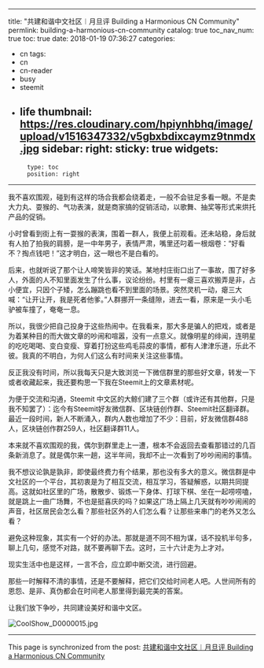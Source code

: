 
---
title: "共建和谐中文社区︱月旦评  Building a Harmonious CN Community"
permlink: building-a-harmonious-cn-community
catalog: true
toc_nav_num: true
toc: true
date: 2018-01-19 07:36:27
categories:
- cn
tags:
- cn
- cn-reader
- busy
- steemit
- life
thumbnail: https://res.cloudinary.com/hpiynhbhq/image/upload/v1516347332/v5gbxbdixcaymz9tnmdx.jpg
sidebar:
    right:
        sticky: true
widgets:
    -
        type: toc
        position: right
---


我不喜欢围观，碰到有这样的场合我都会绕着走，一般不会驻足多看一眼。不是卖大力丸、耍猴的、气功表演，就是商家搞的促销活动，以歌舞、抽奖等形式来烘托产品的促销。

小时曾看到街上有一耍猴的表演，围着一群人，我便上前观看。还未站稳，身后就有人拍了拍我的肩膀，是一中年男子，表情严肃，嘴里还叼着一根烟卷：“好看不？掏点钱吧！”这才明白，这一眼也不是白看的。

后来，也就听说了那个让人啼笑皆非的笑话。某地村庄街口出了一事故，围了好多人，外面的人不知里面发生了什么事，议论纷纷。村里有一瘪三喜欢搬弄是非，占小便宜，只因个子矮，怎么蹦跳也看不到里面的场景。突然灵机一动，瘪三大喊：“让开让开，我是死者他爹。”人群挪开一条缝隙，进去一看，原来是一头小毛驴被车撞了，奄奄一息。

所以，我很少把自己投身于这些热闹中。在我看来，那大多是骗人的把戏，或者是为着某种目的而大做文章的吵闹和喧嚣，没有一点意义。就像明星的绯闻，连明星的吃吃喝喝、变白变瘦、穿着打扮这些鸡毛蒜皮的事情，都有人津津乐道，乐此不彼。我真的不明白，为何人们这么有时间来关注这些事情。

反正我没有时间，所以我每天只是大致浏览一下微信群里的那些好文章，转发一下或者收藏起来，我还要构思一下我在Steemit上的文章素材呢。

为便于交流和沟通，Steemit 中文区的大鲸们建了三个群（或许还有其他群，只是我不知罢了）：迄今有Steemit好友微信群、区块链创作群、Steemit社区翻译群。最近一段时间，新人不断涌入，群内人数也增加了不少：目前，好友微信群488人，区块链创作群259人，社区翻译群11人。

本来就不喜欢围观的我，偶尔到群里走上一遭，根本不会返回去查看那错过的几百条新消息了。就是偶尔来一趟，这半年间，我却不止一次看到了吵吵闹闹的事情。

我不想议论孰是孰非，即使最终费力有个结果，那也没有多大的意义。微信群是中文社区的一个平台，其初衷是为了相互交流，相互学习，答疑解惑，以期共同提高。这就如社区里的广场，散散步、锻炼一下身体、打球下棋、坐在一起唠唠嗑，就是跳上一曲广场舞，不也是挺喜庆的吗？如果这广场上隔上几天就有吵吵闹闹的声音，社区居民会怎么看？那些社区外的人们怎么看？让那些来串门的老外又怎么看？

避免这种现象，其实有一个好的办法。那就是道不同不相为谋，话不投机半句多，聊上几句，感觉不对路，就不要再聊下去。这时，三十六计走为上才对。

现实生活中也是这样，一言不合，应立即中断交流，进行回避。

那些一时解释不清的事情，还是不要解释，把它们交给时间老人吧。人世间所有的恩怨、是非、真伪都会在时间老人那里得到最完美的答案。

让我们放下争吵，共同建设美好和谐中文区。

![CoolShow_D0000015.jpg](https://res.cloudinary.com/hpiynhbhq/image/upload/v1516347332/v5gbxbdixcaymz9tnmdx.jpg)

- - -

This page is synchronized from the post: [共建和谐中文社区︱月旦评  Building a Harmonious CN Community](https://steemit.com/@bring/building-a-harmonious-cn-community)
